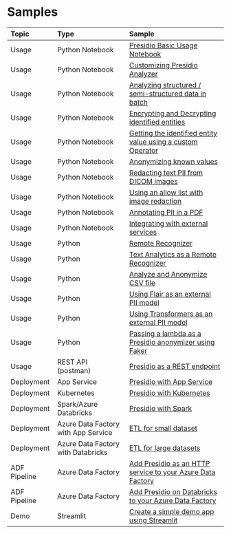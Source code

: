 # Samples

| Topic       | Type                                  | Sample                                                                                                                                          |
| :---------- |:--------------------------------------| :---------------------------------------------------------------------------------------------------------------------------------------------- |
| Usage       | Python Notebook                       | [Presidio Basic Usage Notebook](python/presidio_notebook.ipynb)  |
| Usage       | Python Notebook                       | [Customizing Presidio Analyzer](python/customizing_presidio_analyzer.ipynb) |
| Usage       | Python Notebook                       | [Analyzing structured / semi-structured data in batch](python/batch_processing.ipynb)|
| Usage       | Python Notebook                       | [Encrypting and Decrypting identified entities](python/encrypt_decrypt.ipynb)|
| Usage       | Python Notebook                       | [Getting the identified entity value using a custom Operator](python/getting_entity_values.ipynb)|
| Usage       | Python Notebook                       | [Anonymizing known values](https://github.com/microsoft/presidio/blob/main/docs/samples/python/Anonymizing%20known%20values.ipynb)
| Usage       | Python Notebook                       | [Redacting text PII from DICOM images](https://github.com/microsoft/presidio/blob/main/docs/samples/python/example_dicom_image_redactor.ipynb)
| Usage       | Python Notebook                       | [Using an allow list with image redaction](https://github.com/microsoft/presidio/blob/main/docs/samples/python/image_redaction_allow_list_approach.ipynb)
| Usage       | Python Notebook                       | [Annotating PII in a PDF](https://github.com/microsoft/presidio/blob/main/docs/samples/python/example_pdf_annotation.ipynb)
| Usage       | Python Notebook                       | [Integrating with external services](https://github.com/microsoft/presidio/blob/main/docs/samples/python/integrating_with_external_services.ipynb) |
| Usage       | Python                                | [Remote Recognizer](https://github.com/microsoft/presidio/blob/main/docs/samples/python/example_remote_recognizer.py) |
| Usage       | Python                                | [Text Analytics as a Remote Recognizer](https://github.com/microsoft/presidio/blob/main/docs/samples/python/text_analytics/index.md)  |
| Usage       | Python                                | [Analyze and Anonymize CSV file](https://github.com/microsoft/presidio/blob/main/docs/samples/python/process_csv_file.py) |
| Usage       | Python                                | [Using Flair as an external PII model](https://github.com/microsoft/presidio/blob/main/docs/samples/python/flair_recognizer.py)|
| Usage       | Python                                | [Using Transformers as an external PII model](python/transformers_recognizer/index.md)|
| Usage       | Python                                | [Passing a lambda as a Presidio anonymizer using Faker](https://github.com/microsoft/presidio/blob/main/docs/samples/python/example_custom_lambda_anonymizer.py)|
| Usage       | REST API (postman)                    | [Presidio as a REST endpoint](docker/index.md)|
| Deployment  | App Service                           | [Presidio with App Service](deployments/app-service/index.md)|
| Deployment  | Kubernetes                            | [Presidio with Kubernetes](deployments/k8s/index.md)|
| Deployment  | Spark/Azure Databricks                | [Presidio with Spark](deployments/spark/index.md)|
| Deployment  | Azure Data Factory with App Service   | [ETL for small dataset](deployments/data-factory/presidio-data-factory.md#option-1-presidio-as-an-http-rest-endpoint) |
| Deployment  | Azure Data Factory with Databricks    | [ETL for large datasets](deployments/data-factory/presidio-data-factory.md#option-2-presidio-on-azure-databricks) |
| ADF Pipeline  | Azure Data Factory | [Add Presidio as an HTTP service to your Azure Data Factory](deployments/data-factory/presidio-data-factory-template-gallery-http.md) |
| ADF Pipeline  | Azure Data Factory | [Add Presidio on Databricks to your Azure Data Factory](deployments/data-factory/presidio-data-factory-template-gallery-databricks.md) |
| Demo | Streamlit | [Create a simple demo app using Streamlit](python/streamlit/index.md)
